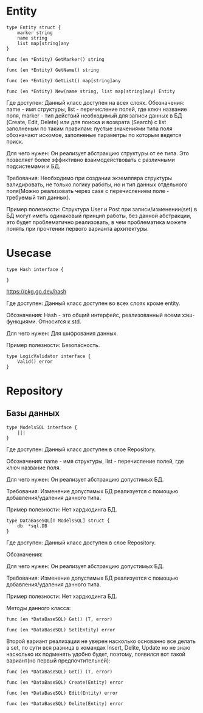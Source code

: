 # Entity

```
type Entity struct {
	marker string
	name string
	list map[string]any
}

func (en *Entity) GetMarker() string

func (en *Entity) GetName() string

func (en *Entity) GetList() map[string]any

func (en *Entity) New(name string, list map[string]any) Entity
```

Где доступен: Данный класс доступен на всех слоях.
Обозначения: name - имя структуры, list - перечисление полей, где ключ название поля, marker - тип действий необходимый для записи данных в БД (Create, Edit, Delete) или для поиска и возврата (Search) с list заполненым по таким правилам: пустые значениями типа поля обозначают искомое, заполненые параметры по которым ведется поиск.

Для чего нужен: Он реализует абстракцию структуры от ее типа. Это позволяет более эффиктивно взаимодействовать с различными подсистемами и БД.

Требования: Необходимо при создании экземпляра структуры валидировать, не только логику работы, но и тип данных отдельного поля(Можно реализовать через case с перечислением поле - требуемый тип данных).

Пример полезности: Структура User и Post при записи/изменении(set) в БД могут иметь одинаковый принцип работы, без данной абстракции, это будет проблематично реализовать, в чем проблематика можете понять при прочтении первого варианта архитектуры.

# Usecase

```
type Hash interface {

}
```
https://pkg.go.dev/hash

Где доступен: Данный класс доступен во всех слоях кроме entity.

Обозначения: Hash - это общий интерфейс, реализованный всеми хэш-функциями. Относится к std.

Для чего нужен: Для шифрования данных.

Пример полезности: Безопасность.

```
type LogicValidator interface {
	Valid() error
}
```


# Repository

## Базы данных

```
type ModelsSQL interface {
	|||
}
```
Где доступен: Данный класс доступен в слое Repository.

Обозначения: name - имя структуры, list - перечисление полей, где ключ название поля.

Для чего нужен: Он реализует абстракцию допустимых БД.

Требования: Изменение допустимых БД реализуется с помощью добавления/удаления данного типа.

Пример полезности: Нет хардкодинга БД.



```
type DataBaseSQL[T ModelsSQL] struct {
    db	*sql.DB
}
```
Где доступен: Данный класс доступен в слое Repository.

Обозначения: 

Для чего нужен: Он реализует абстракцию допустимых БД.

Требования: Изменение допустимых БД реализуется с помощью добавления/удаления данного типа.

Пример полезности: Нет хардкодинга БД.

Методы данного класса:
```
func (en *DataBaseSQL) Get() (T, error)

func (en *DataBaseSQL) Set(Entity) error
```
Второй вариант реализации не уверен насколько основанно все делать в set, по сути вся разница в командах Insert, Delite, Update но не знаю насколько их подменять удобно будет, поэтому, появился вот такой вариант(но первый предпочтительней):

```
func (en *DataBaseSQL) Get() (T, error)

func (en *DataBaseSQL) Create(Entity) error

func (en *DataBaseSQL) Edit(Entity) error

func (en *DataBaseSQL) Delite(Entity) error
```



